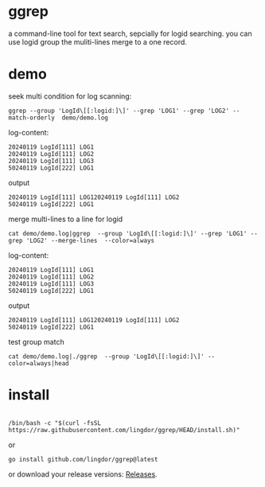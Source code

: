 # ggrep
a command-line tool for text search, sepcially for logid searching. you can use logid group the muliti-lines merge to a one record.
# demo
seek multi condition for log scanning:

```shell
ggrep --group 'LogId\[[:logid:]\]' --grep 'LOG1' --grep 'LOG2' --match-orderly  demo/demo.log
```

log-content:
```text
20240119 LogId[111] LOG1
20240119 LogId[111] LOG2
20240119 LogId[111] LOG3
50240119 LogId[222] LOG1

```
output
```text
20240119 LogId[111] LOG120240119 LogId[111] LOG2
50240119 LogId[222] LOG1
```

merge multi-lines to a line for logid
```shell
cat demo/demo.log|ggrep  --group 'LogId\[[:logid:]\]' --grep 'LOG1' --grep 'LOG2' --merge-lines  --color=always
```

log-content:
```text
20240119 LogId[111] LOG1
20240119 LogId[111] LOG2
20240119 LogId[111] LOG3
50240119 LogId[222] LOG1

```
output
```text
20240119 LogId[111] LOG120240119 LogId[111] LOG2
50240119 LogId[222] LOG1
```
test group match

```shell
cat demo/demo.log|./ggrep  --group 'LogId\[[:logid:]\]' --color=always|head
```


# install
```shell

/bin/bash -c "$(curl -fsSL https://raw.githubusercontent.com/lingdor/ggrep/HEAD/install.sh)"

```

or
```shell
go install github.com/lingdor/ggrep@latest
```
or download your release versions: [Releases](https://github.com/lingdor/ggrep/releases).